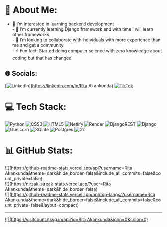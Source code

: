 # 💫 About Me:
- 👀 I’m interested in learning backend development<br>- 🌱 I’m currently learning Django framework and with time i will learn other frameworks<br>- 💞️ I’m looking to collaborate with individuals with more experience than me  and get a community<br>- ⚡ Fun fact: Started doing computer science with zero knowledge about coding but that has changed


## 🌐 Socials:
[![LinkedIn](https://img.shields.io/badge/LinkedIn-%230077B5.svg?logo=linkedin&logoColor=white)](https://linkedin.com/in/Rita Akankunda) [![TikTok](https://img.shields.io/badge/TikTok-%23000000.svg?logo=TikTok&logoColor=white)](https://tiktok.com/@ryiita1) 

# 💻 Tech Stack:
![Python](https://img.shields.io/badge/python-3670A0?style=for-the-badge&logo=python&logoColor=ffdd54) ![CSS3](https://img.shields.io/badge/css3-%231572B6.svg?style=for-the-badge&logo=css3&logoColor=white) ![HTML5](https://img.shields.io/badge/html5-%23E34F26.svg?style=for-the-badge&logo=html5&logoColor=white) ![Netlify](https://img.shields.io/badge/netlify-%23000000.svg?style=for-the-badge&logo=netlify&logoColor=#00C7B7) ![Render](https://img.shields.io/badge/Render-%46E3B7.svg?style=for-the-badge&logo=render&logoColor=white) ![DjangoREST](https://img.shields.io/badge/DJANGO-REST-ff1709?style=for-the-badge&logo=django&logoColor=white&color=ff1709&labelColor=gray) ![Django](https://img.shields.io/badge/django-%23092E20.svg?style=for-the-badge&logo=django&logoColor=white) ![Gunicorn](https://img.shields.io/badge/gunicorn-%298729.svg?style=for-the-badge&logo=gunicorn&logoColor=white) ![SQLite](https://img.shields.io/badge/sqlite-%2307405e.svg?style=for-the-badge&logo=sqlite&logoColor=white) ![Postgres](https://img.shields.io/badge/postgres-%23316192.svg?style=for-the-badge&logo=postgresql&logoColor=white) ![Git](https://img.shields.io/badge/git-%23F05033.svg?style=for-the-badge&logo=git&logoColor=white)
# 📊 GitHub Stats:
![](https://github-readme-stats.vercel.app/api?username=Rita Akankunda&theme=dark&hide_border=false&include_all_commits=false&count_private=false)<br/>
![](https://nirzak-streak-stats.vercel.app/?user=Rita Akankunda&theme=dark&hide_border=false)<br/>
![](https://github-readme-stats.vercel.app/api/top-langs/?username=Rita Akankunda&theme=dark&hide_border=false&include_all_commits=false&count_private=false&layout=compact)

---
[![](https://visitcount.itsvg.in/api?id=Rita Akankunda&icon=0&color=0)](https://visitcount.itsvg.in)

<!-- Proudly created with GPRM ( https://gprm.itsvg.in ) -->
